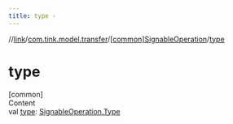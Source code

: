 ```yaml
---
title: type -
---
```

//[link](../../index.md)/[com.tink.model.transfer](../index.md)/[[common]SignableOperation](index.md)/[type](type.md)



# type  
[common]  
Content  
val [type](type.md): [SignableOperation.Type](-type/index.md)  



